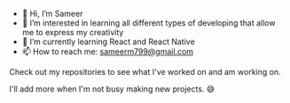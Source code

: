 - 👋 Hi, I’m Sameer
- 👀 I’m interested in learning all different types of developing that allow me to express my creativity
- 🌱 I’m currently learning React and React Native
- 📫 How to reach me: sameerm799@gmail.com

Check out my repositories to see what I've worked on and am working on.

I'll add more when I'm not busy making new projects. 😅
